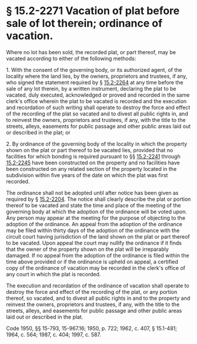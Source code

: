 # § 15.2-2271 Vacation of plat before sale of lot therein; ordinance of vacation.

<p>Where no lot has been sold, the recorded plat, or part thereof, may be vacated according to either of the following methods:</p><p>1. With the consent of the governing body, or its authorized agent, of the locality where the land lies, by the owners, proprietors and trustees, if any, who signed the statement required by § <a href='http://law.lis.virginia.gov/vacode/15.2-2264/'>15.2-2264</a> at any time before the sale of any lot therein, by a written instrument, declaring the plat to be vacated, duly executed, acknowledged or proved and recorded in the same clerk's office wherein the plat to be vacated is recorded and the execution and recordation of such writing shall operate to destroy the force and effect of the recording of the plat so vacated and to divest all public rights in, and to reinvest the owners, proprietors and trustees, if any, with the title to the streets, alleys, easements for public passage and other public areas laid out or described in the plat; or</p><p>2. By ordinance of the governing body of the locality in which the property shown on the plat or part thereof to be vacated lies, provided that no facilities for which bonding is required pursuant to §§ <a href='http://law.lis.virginia.gov/vacode/15.2-2241/'>15.2-2241</a> through <a href='http://law.lis.virginia.gov/vacode/15.2-2245/'>15.2-2245</a> have been constructed on the property and no facilities have been constructed on any related section of the property located in the subdivision within five years of the date on which the plat was first recorded.</p><p>The ordinance shall not be adopted until after notice has been given as required by § <a href='http://law.lis.virginia.gov/vacode/15.2-2204/'>15.2-2204</a>. The notice shall clearly describe the plat or portion thereof to be vacated and state the time and place of the meeting of the governing body at which the adoption of the ordinance will be voted upon. Any person may appear at the meeting for the purpose of objecting to the adoption of the ordinance. An appeal from the adoption of the ordinance may be filed within thirty days of the adoption of the ordinance with the circuit court having jurisdiction of the land shown on the plat or part thereof to be vacated. Upon appeal the court may nullify the ordinance if it finds that the owner of the property shown on the plat will be irreparably damaged. If no appeal from the adoption of the ordinance is filed within the time above provided or if the ordinance is upheld on appeal, a certified copy of the ordinance of vacation may be recorded in the clerk's office of any court in which the plat is recorded.</p><p>The execution and recordation of the ordinance of vacation shall operate to destroy the force and effect of the recording of the plat, or any portion thereof, so vacated, and to divest all public rights in and to the property and reinvest the owners, proprietors and trustees, if any, with the title to the streets, alleys, and easements for public passage and other public areas laid out or described in the plat.</p><p>Code 1950, §§ 15-793, 15-967.16; 1950, p. 722; 1962, c. 407, § 15.1-481; 1964, c. 564; 1987, c. 404; 1997, c. 587.</p>
